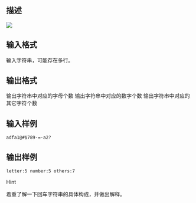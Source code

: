 ## 描述

<img border=0 src=http://60.191.162.158:8080/JudgeOnline/images/tsinghua/NO4/4_18.jpg>

## 输入格式

输入字符串，可能存在多行。

## 输出格式

输出字符串中对应的字母个数 输出字符串中对应的数字个数 输出字符串中对应的其它字符个数

## 输入样例

```plaintext
adfa1@#$789-=-a2? 
```

## 输出样例

```plaintext
letter:5 number:5 others:7 
```

Hint

着重了解一下回车字符串的具体构成，并做出解释。



 

